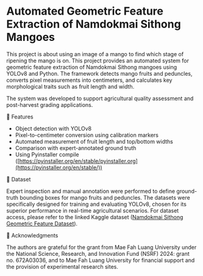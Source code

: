 # Automated Geometric Feature Extraction of Namdokmai Sithong Mangoes
This project is about using an image of a mango to find which stage of ripening the mango is on.
This project provides an automated system for geometric feature extraction of Namdokmai Sithong mangoes using YOLOv8 and Python. The framework detects mango fruits and peduncles, converts pixel measurements into centimeters, and calculates key morphological traits such as fruit length and width.

The system was developed to support agricultural quality assessment and post-harvest grading applications.

📂 Features
- Object detection with YOLOv8
- Pixel-to-centimeter conversion using calibration markers
- Automated measurement of fruit length and top/bottom widths
- Comparison with expert-annotated ground truth
- Using Pyinstaller compile ([https://pyinstaller.org/en/stable/pyinstaller.org](https://pyinstaller.org/en/stable/))

📸 Dataset

Expert inspection and manual annotation were performed to define ground-truth bounding boxes for mango fruits and peduncles. The datasets were specifically designed for training and evaluating YOLOv8, chosen for its superior performance in real-time agricultural scenarios.
For dataset access, please refer to the linked Kaggle dataset
 ([Namdokmai Sithong Geometric Feature Dataset](https://www.kaggle.com/datasets/sujitraarw/namdokmai-sithong-geometric-feature-dataset)).

🙏 Acknowledgments

 The authors are grateful for the grant from Mae Fah Luang University under the National Science, Research, and Innovation Fund (NSRF) 2024: grant no. 672A03036, and to Mae Fah Luang University for financial support and the provision of experimental research sites.
